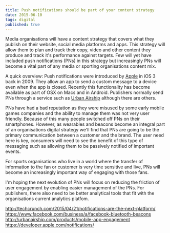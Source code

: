 ```yaml
---
title: Push notifications should be part of your content strategy
date: 2015-06-10
tags: digital
published: true
---
```

Media organisations will have a content strategy that covers what they publish on their website, social media platforms and apps. This strategy will allow them to plan and track their copy, video and other content they produce and track it's performance against targets. Few will yet have included push notifications (PNs) in this strategy but increasingly PNs will become a vital part of any media or sporting organisations content mix.

A quick overview: Push notifications were introduced by <a href="https://developer.apple.com/notifications/">Apple</a> in iOS 3 back in 2009. They allow an app to send a custom message to a device even when the app is closed. Recently this functionality has become available as part of OSX on Macs and in Android. Publishers normally send PNs through a service such as <a href="http://urbanairship.com/products/mobile-app-engagement">Urban Airship</a> although there are others.

PNs have had a bad reputation as they were misused by some early mobile games companies and the ability to manage them was not very user friendly. Because of this many people switched off PNs on their smartphones.  However, as wearables and beacons become an integral part of an organisations digital strategy we'll find that PNs are going to be the primary communication between a customer and the brand. The user need here is key, consumers will need to see the benefit of this type of messaging such as allowing them to be passively notified of important events. 

For sports organisations who live in a world where the transfer of information to the fan or customer is very time sensitive and live, PNs will become an increasingly important way of engaging with those fans.

I'm hoping the next evolution of PNs will focus on reducing the friction of user engagement by enabling easier management of the PNs. For publishers, there also need to be better analytical tools that fit with the organisations current analytics platfom.

http://techcrunch.com/2015/04/21/notifications-are-the-next-platform/
https://www.facebook.com/business/a/facebook-bluetooth-beacons
http://urbanairship.com/products/mobile-app-engagement
https://developer.apple.com/notifications/
